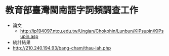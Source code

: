 # 教育部臺灣閩南語字詞頻調查工作

* 論文
  * http://ip194097.ntcu.edu.tw/Ungian/Chokphin/Lunbun/KIPsupin/KIPsupin.asp
* 統計結果
 * http://210.240.194.93/bang-cham/thau-iah.php